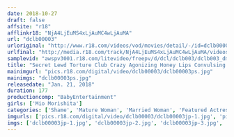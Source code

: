 ```yaml
---
date: 2018-10-27
draft: false
affsite: "r18"
afflinkr18: "NjA4LjEuMS4xLjAuMC4wLjAuMA"
url: "dclb00003"
urloriginal: "http://www.r18.com/videos/vod/movies/detail/-/id=dclb00003"
urlfinal: "http://media.r18.com/track/NjA4LjEuMS4xLjAuMC4wLjAuMA/videos/vod/movies/detail/-/id=dclb00003"
samplevid: "awspv3001.r18.com/litevideo/freepv/d/dcl/dclb003/dclb003_dmb_w.mp4"
title: "Secret Lewd Torture Club Crazy Agonizing Honey Lips Convulsing in Agony Continued - Episode 3 - Mega Cruel Celebrity Wife Mature Meat In The Climax Of Heat - Mio Morishita"
mainimgurl: "pics.r18.com/digital/video/dclb00003/dclb00003ps.jpg"
mainimgs: "dclb00003ps.jpg"
releasedate: "Jan. 21, 2018"
duration: 177
productioncomp: "BabyEntertainment"
girls: ['Mio Morishita']
categories: ['Shame', 'Mature Woman', 'Married Woman', 'Featured Actress', 'Bondage', 'Hi-Def']
imgurls: ['pics.r18.com/digital/video/dclb00003/dclb00003jp-1.jpg', 'pics.r18.com/digital/video/dclb00003/dclb00003jp-2.jpg', 'pics.r18.com/digital/video/dclb00003/dclb00003jp-3.jpg', 'pics.r18.com/digital/video/dclb00003/dclb00003jp-4.jpg', 'pics.r18.com/digital/video/dclb00003/dclb00003jp-5.jpg', 'pics.r18.com/digital/video/dclb00003/dclb00003jp-6.jpg', 'pics.r18.com/digital/video/dclb00003/dclb00003jp-7.jpg', 'pics.r18.com/digital/video/dclb00003/dclb00003jp-8.jpg', 'pics.r18.com/digital/video/dclb00003/dclb00003jp-9.jpg', 'pics.r18.com/digital/video/dclb00003/dclb00003jp-10.jpg', 'pics.r18.com/digital/video/dclb00003/dclb00003jp-11.jpg', 'pics.r18.com/digital/video/dclb00003/dclb00003jp-12.jpg', 'pics.r18.com/digital/video/dclb00003/dclb00003jp-13.jpg', 'pics.r18.com/digital/video/dclb00003/dclb00003jp-14.jpg', 'pics.r18.com/digital/video/dclb00003/dclb00003jp-15.jpg', 'pics.r18.com/digital/video/dclb00003/dclb00003jp-16.jpg', 'pics.r18.com/digital/video/dclb00003/dclb00003jp-17.jpg', 'pics.r18.com/digital/video/dclb00003/dclb00003jp-18.jpg', 'pics.r18.com/digital/video/dclb00003/dclb00003jp-19.jpg', 'pics.r18.com/digital/video/dclb00003/dclb00003jp-20.jpg']
imgs: ['dclb00003jp-1.jpg', 'dclb00003jp-2.jpg', 'dclb00003jp-3.jpg', 'dclb00003jp-4.jpg', 'dclb00003jp-5.jpg', 'dclb00003jp-6.jpg', 'dclb00003jp-7.jpg', 'dclb00003jp-8.jpg', 'dclb00003jp-9.jpg', 'dclb00003jp-10.jpg', 'dclb00003jp-11.jpg', 'dclb00003jp-12.jpg', 'dclb00003jp-13.jpg', 'dclb00003jp-14.jpg', 'dclb00003jp-15.jpg', 'dclb00003jp-16.jpg', 'dclb00003jp-17.jpg', 'dclb00003jp-18.jpg', 'dclb00003jp-19.jpg', 'dclb00003jp-20.jpg']
---
```

